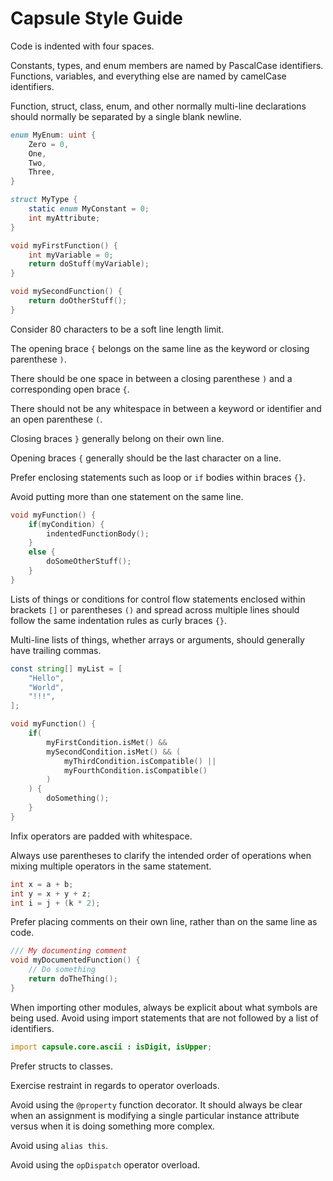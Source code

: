 # Capsule Style Guide

Code is indented with four spaces.

Constants, types, and enum members are named by PascalCase identifiers. Functions, variables, and everything else are named by camelCase identifiers.

Function, struct, class, enum, and other normally multi-line declarations should normally be separated by a single blank newline.

``` d
enum MyEnum: uint {
    Zero = 0,
    One,
    Two,
    Three,
}

struct MyType {
    static enum MyConstant = 0;
    int myAttribute;
}

void myFirstFunction() {
    int myVariable = 0;
    return doStuff(myVariable);
}

void mySecondFunction() {
    return doOtherStuff();
}
```

Consider 80 characters to be a soft line length limit.

The opening brace `{` belongs on the same line as the keyword or closing parenthese `)`.

There should be one space in between a closing parenthese `)` and a corresponding open brace `{`.

There should not be any whitespace in between a keyword or identifier and an open parenthese `(`.

Closing braces `}` generally belong on their own line.

Opening braces `{` generally should be the last character on a line.

Prefer enclosing statements such as loop or `if` bodies within braces `{}`.

Avoid putting more than one statement on the same line.

``` d
void myFunction() {
    if(myCondition) {
        indentedFunctionBody();
    }
    else {
        doSomeOtherStuff();
    }
}
```

Lists of things or conditions for control flow statements enclosed within brackets `[]` or parentheses `()` and spread across multiple lines should follow the same indentation rules as curly braces `{}`.

Multi-line lists of things, whether arrays or arguments, should generally have trailing commas.

``` d
const string[] myList = [
    "Hello",
    "World",
    "!!!",
];
```

``` d
void myFunction() {
    if(
        myFirstCondition.isMet() &&
        mySecondCondition.isMet() && (
            myThirdCondition.isCompatible() ||
            myFourthCondition.isCompatible()
        )
    ) {
        doSomething();
    }
}
```

Infix operators are padded with whitespace.

Always use parentheses to clarify the intended order of operations when mixing multiple operators in the same statement.

``` d
int x = a + b;
int y = x + y + z;
int i = j + (k * 2);
```

Prefer placing comments on their own line, rather than on the same line as code.

``` d
/// My documenting comment
void myDocumentedFunction() {
    // Do something
    return doTheThing();
}
```

When importing other modules, always be explicit about what symbols are being used. Avoid using import statements that are not followed by a list of identifiers.

``` d
import capsule.core.ascii : isDigit, isUpper;
```

Prefer structs to classes.

Exercise restraint in regards to operator overloads.

Avoid using the `@property` function decorator.
It should always be clear when an assignment is modifying a single particular instance attribute versus when it is doing something more complex.

Avoid using `alias this`.

Avoid using the `opDispatch` operator overload.
